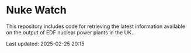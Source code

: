# Nuke Watch

This repository includes code for retrieving the latest information available on the output of EDF nuclear power plants in the UK.

Last updated: 2025-02-25 20:15